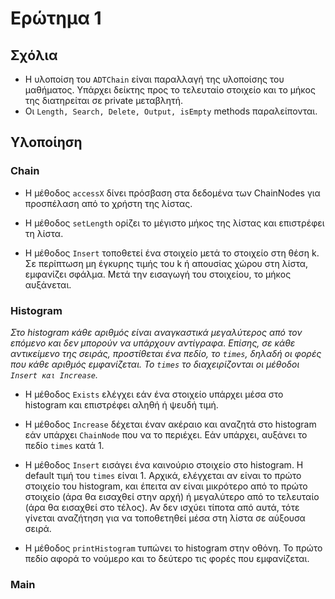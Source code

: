 # Ερώτημα 1

## Σχόλια
- Η υλοποίση του `ADTChain` είναι παραλλαγή της υλοποίσης του μαθήματος. Υπάρχει δείκτης προς το τελευταίο στοιχείο και το μήκος της διατηρείται σε 
private μεταβλητή. 
- Οι `Length, Search, Delete, Output, isEmpty` methods παραλείπονται.

## Υλοποίηση

### Chain
- H μέθοδος `accessX` δίνει πρόσβαση στα δεδομένα των ChainNodes για προσπέλαση από το χρήστη της λίστας.

- Η μέθοδος `setLength` ορίζει το μέγιστο μήκος της λίστας και επιστρέφει τη λίστα.

- Η μέθοδος `Insert` τοποθετεί ένα στοιχείο μετά το στοιχείο στη θέση k. Σε περίπτωση μη έγκυρης τιμής του k ή απουσίας χώρου στη λίστα, εμφανίζει σφάλμα. Μετά την εισαγωγή του στοιχείου, το μήκος αυξάνεται.

### Histogram

*Στο histogram κάθε αριθμός είναι αναγκαστικά μεγαλύτερος από τον επόμενο και δεν μπορούν να υπάρχουν αντίγραφα. Επίσης, σε κάθε αντικείμενο της σειράς, προστίθεται ένα πεδίο, το `times`, δηλαδή οι φορές που κάθε αριθμός εμφανίζεται. Το `times` το διαχειρίζονται οι μέθοδοι `Insert και Increase`.*

- Η μέθοδος `Exists` ελέγχει εάν ένα στοιχείο υπάρχει μέσα στο histogram και επιστρέφει αληθή ή ψευδή τιμή.

- Η μέθοδος `Increase` δέχεται έναν ακέραιο και αναζητά στο histogram εάν υπάρχει `ChainNode` που να το περιέχει. Εάν υπάρχει, αυξάνει το πεδίο `times` κατά 1.

- H μέθοδος `Insert` εισάγει ένα καινούριο στοιχείο στο histogram. Η default τιμή του `times` είναι 1. Αρχικά, ελέγχεται αν είναι το πρώτο στοιχείο του histogram, και έπειτα αν είναι μικρότερο από το πρώτο στοιχείο (άρα θα εισαχθεί στην αρχή) ή μεγαλύτερο από το τελευταίο (άρα θα εισαχθεί στο τέλος). Αν δεν ισχύει τίποτα από αυτά, τότε γίνεται αναζήτηση για να τοποθετηθεί μέσα στη λίστα σε αύξουσα σειρά.

- Η μέθοδος `printHistogram` τυπώνει το histogram στην οθόνη. Το πρώτο πεδίο αφορά το νούμερο και το δεύτερο τις φορές που εμφανίζεται.

### Main
















